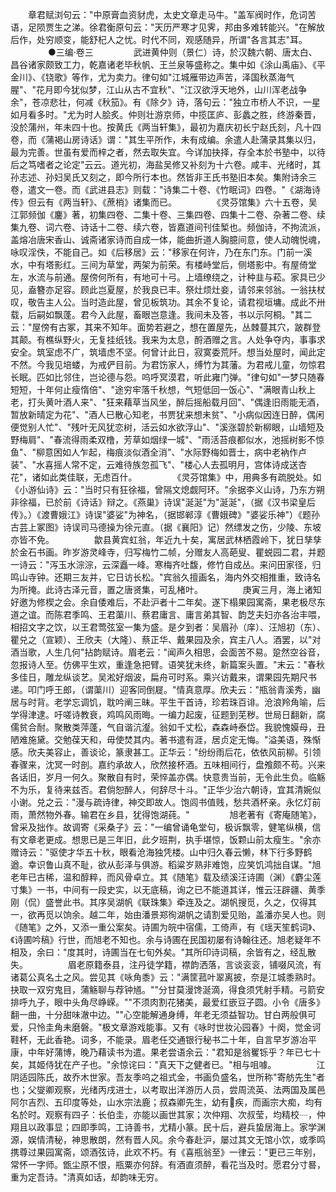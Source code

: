 <!-- { "loadSidebar": true } -->
　　章君赋浏句云："中原膏血资豺虎，太史文章走马牛。"盖军阀时作，危词苦语，足陨贾生之涕。徐君衡原句云："天历严寒才见霁，邦由多难转能兴。"在解放后作，处穷顺变，能舒杞人之忧。时代不同，观感随异，所谓"各言其志"耳。
　　
　　●三编·卷三
　　
　　武进黄仲则（景仁）诗，於汉魏六朝、唐太白、昌谷诸家颇致工力，乾嘉诸老毕秋帆、王兰泉等盛称之。集中如《涂山禹庙》、《平金川》、《铙歌》等作，尤为卖力。律句如"江城雁带边声苦，泽国秋蒸海气腥"、"花月即今犹似梦，江山从古不宜秋"、"江汉欲浮天地外，山川浑老战争余"，苍凉悲壮，何减《秋笳》。有《除夕》诗，落句云："独立市桥人不识，一星如月看多时。"尤为时人脍炙。仲则壮游京师，中揽匡庐、彭蠡之胜，终游秦晋，没於蒲州，年未四十也。按黄氏《两当轩集》，最初为嘉庆初长宁赵氏刻，凡十四卷，而《蒲褐山房诗话》谓："其生平所作，未有成编。余遣人赴蒲录其集以归，最为完善。世虽有爱而梓之者，然去取失宜。今详加抉择，存全本於书塾中，以待后之笃嗜者之论定"云云。道光初，海盐吴修又补刻为十六卷。咸丰、光绪时，其孙志述、孙妇吴氏又刻之，即今所行本也。然皆非王氏书塾旧本矣。集附诗余三卷，遣文一卷。而《武进县志》则载："诗集二十卷、《竹眠词》四卷。"《湖海诗传》但云有《两当轩》、《蔗梢》诸集而已。
　　
　　《灵芬馆集》六十五卷，吴江郭频伽《鏖》著，初集四卷、二集十卷、三集四卷、四集十二卷、杂著二卷、续集九卷、词六卷、诗话十二卷、续六卷，皆嘉道间刊佳椠也。频伽诗，不拘流派，盖熔冶唐宋香山、诚斋诸家诗而自成一体，能曲折道人胸臆间意，使人动魄悦魂，咏叹淫佚，不能自己。如《后移居》云："移家在何许，乃在东门东。门前一溪水，中有塔影红。三间为草堂，两架为前荣。有楼峙堂后，侧塔影中。有屋倚堂左，水流与前通。屋傍何所有，有地可十弓。上墙缭绕之，计种韭与菘。家具已少见，盍簪亦足容。顾此岂夏屋，於我良已丰。祭灶烦灶妾，请邻来邻翁。一翁扶杖叹，敬告主人公。当时造此屋，曾见板筑功。其余不复论，请君视垣墉。成此不卅载，后嗣如飘蓬。君今入此屋，畜眼岂意逢。我间未及答，书以示阿桐。"其二云："屋傍有古冢，其来不知年。面势若避之，想在置屋先，丛棘蔓其穴，跛群登其颠。有樵纵野火，无复挂纸钱。我来为太息，酹酒赠之言。人处争夺内，事事求安全。筑室虑不广，筑墙虑不坚。何曾计此日，寂寞委荒阡。想当处屋时，闻此定不然。今我见培蝼，为戒俨目前。为君饬家人，缚竹为其藩。为君戒儿童，勿惊君长眠。匹如比邻住，岂论德与怨。呜呼冥漠君，听此雍门弹。"律句如"一梦只随春短短，十年何止瘦惰倍"、"途穷牢落千秋想，气短低回一饭心"、"满眼青山秋上老，打头黄叶酒人来"、"狂来藉草当风坐，醉后摇船载月回"、"偶逢旧雨能无酒，暂放新晴定为花"、"酒人已散心知老，书贾犹来想未贫"、"小病似因连日醉，偶闲便觉别人忙"、"残叶无风犹恋树，活云如水欲浮山"、"溪涨碧於新柳眼，山墙短及野梅肩"、"春流得雨柔双橹，芳草如烟绿一城"、"雨活苔痕都似水，池摇树影不惊鱼"、"柳意困如人乍起，梅痕淡似酒全消"、"水际野梅如晋士，病中老衲作卢装"、"水喜摇人常不定，云难待族忽孤飞"、"楼心人去孤明月，宫体诗成送杏花"，诸如此类佳联，无虑百什。
　　
　　《灵芬馆集》中，用典多有疏脱处。如《小游仙诗》云："当时只有狂徐福，曾隔文熄觑阿环。"余据李义山诗，乃东方朔非徐福，已於前《诗话》辩之。《燕巢》诗误"涎涎"为"涎涎"，（据《汉书梁皇后传》。）《渡曹娥江》诗误"婆娑"为神名，（据邯郸淳《曹娥碑》"婆娑乐神"）《题孙古芸上冢图》诗误司马德操为徐元直。（据《襄阳》记）然缥发之伤，少陵、东坡亦皆不免。
　　
　　歙县黄宾虹翁，年近九十矣，寓居武林栖霞岭下，犹日孳孳於金石书画。昨岁游灵峰寺，归写梅竹二帧，分赠友人高葩叟、瞿蜕园二君，并题一诗云："泻玉水淙淙，云深矗一峰。寒梅齐吐馥，修竹自成丛。来问田家径，归鸣山寺钟。还期三友并，它日访长松。"宾翁久擅画名，海内外交相推重，致诗名为所掩。此诗古泽元音，置之唐贤集，可乱楮叶。
　　
　　庚寅三月，海上诸知好邀为修楔之会。余自倭难后，不赴沪者十二年矣。遂下榻果园寓斋，果老极尽东道之谊。而陈君季鸣、王君蕖川、蔡君庸言、庸言弟其智、韵芝夫妇亦各治丰喂，相招文字之饮，以王君莺弦室一集为盛。是夕到者：吴眉孙（庠）、汪旭初（东）、瞿兑之（宣颖）、王欣夫（大隆）、蔡正华、戴果园及余，宾主八人。酒罢，以"对酒当歌，人生几何"拈韵赋诗。眉老云："闻声久相思，会面苦不易。跫然空谷音，忽报诗人至。仿佛平生欢，重逢急把臂。语笑犹未终，新篇案头置。"末云："春秋多佳日，雕龙纵谈艺。吴淞好烟波，扁舟可时系。乘兴访戴来，谓果园先期尺书递。叩门呼王郎，（谓蕖川）迎客同倒屣。"情真意厚。欣夫云："瓶翁青溪秀，幽居与时背。老学忘调饥，耽吟阐三昧。平生干首诗，珍若珠百诽。沧浪羚角喻，后学得津逮。吁嗟诗教衰，鸡鸣风雨晦。一编力起废，征题到芜秽。世局日翻新，腐儒贫合耐。聚散类萍蓬，气自谐沆瀣。翁如千丈松，森森峙泰岱。我貌愧嫫母，丑陋难施黛。交勉葆天和，毋使焚其内。著书遣有涯，居贞定无悔。"溢美语，殊惭感。欣夫美容止，善谈论，篆隶甚工。正华云："纷纷雨后花，依依风前柳。引领春骤来，沈冥一时剖。嘉约承故人，欣然接杯酒。五味相间行，盘飧颇不苟。兴来各话旧，岁月一何久。聚散自有时，荣悴盖亦偶。快意贵当前，无令此生负。临觞不为乐，复待来兹否。君倘恕醉人，何辞尽十斗。"正华少治六朝诗，宜其清婉似小谢。兑之云："漫与疏诗律，神交即故人。饱闾书值贱，愁共酒杯亲。永忆灯前雨，萧然物外春。输君在乡县，犹得饱湖莼。"
　　
　　旭老著有《寄庵随笔》，曾采及拙作。故调寄《采桑子》云："一编曾诵龟堂句，极诉飘零，健笔纵横，信有文章老更成。想思已是三年旧，此夕班荆，执手堪惊，饭颗山前太瘦生。"余亦赠诗云："驱使才华五十秋，眼看沧海独凭楼。山中归久春云懒，林下行多野鹤遒。幸识鲁山真不耻，欲从彭泽与俱游。稻粱岁熟非难饱，应笑饥鸿拙自谋。"旭老年已古稀，温和醇粹，而风骨卓立。其《随笔》载及绩溪汪诗圃（渊）《麝尘莲寸集》一书，中间有一段史实，以无底稿，询之已不能道其详，惟云汪辟疆、黄季刚（侃）盛誉此书。其序吴湖帆《联珠集》牵连及之。湖帆搜觅，久之，仅得其一，欲再觅以饷余。越二年，始由潘景郑徇湖帆之请割爱见贻，盖潘亦吴人也。则《随笔》之外，又添一重公案矣。诗圃为皖中宿儒，工倚声，有《瑶天笙鹤词》、《诗圃吟稿》行世，而旭老不知也。余与诗圃在民国初屡有诗翰往还。旭老疑年不相及，余曰："度其时，诗圃当在七旬外矣。"其所印诗词稿，余皆有之，经乱散失。
　　
　　眉老原籍泰县，注丹徒学籍，襟韵洒落，言谈衮衮，铺啜风流，有诸葛公真名土之风。尝见其《咏角黍》云："满筐菰叶翠离披，奈是江城黍熟时。抉取一双穷鬼目，蒲觞聊与荐钟馗。""分甘莫漫馋涎滴，得食须凭射手精。弓箭安排呼九子，眼中头角尽峥嵘。""不须肉割花猪美，最爱红嵌豆子圆。小令《唐多》翻一曲，十分甜味澈中边。""心空能解通身缚，年老无须益智功。甘白两般俱可爱，只怜圭角未磨磐。"极文章游戏能事。又有《咏时世妆沁园春》十阕，觉金诃鞋杯，无此香艳。词多，不能录。眉老任交通银行秘书二十年，自言早岁游冶平康，中年好蒲博，晚乃藉读书为遣。果老尝语余云："君知是翁矍铄乎？年已七十矣，其姬侍犹在产子也。"余惊诧曰："真天下之健者已。"相与咀噱。
　　
　　江阴适园陈氏，故乔木世家。吾友季呜之祖式金，书画负盛名，世所称"寄舫先生"者也；父燮卿观察，光绪丙戌进士，以考取出洋游历人员，尝周流英、法两国及属邑阿尔吉烈、五印度等处，山水宗法鹿；叔森卿先生，幼有疾，而画宗大痴，均有名於时。观察有四子：长伯圭，亦能以画世其家；次仲翔、次叔莹，均精校┈，仲翔且以政事显；四即季鸣，工诗善书，尤精小篆。民十后，避兵蛰居海上。家学渊源，娱情清秘，神思散朗，然有晋人风。余今春赴沪，屡过其文无馆小饮，或季鸣携尊过果园寓斋，颂酒弦诗，此欢不朽。有《喜瓶翁至》一律云："更已三年别，常怀一字师。甑尘原不恨，瓶粟亦何辞。有酒直须醉，看花当及时。愿君分寸晷，重为定吾诗。"清真如话，却韵味无穷。
　　
